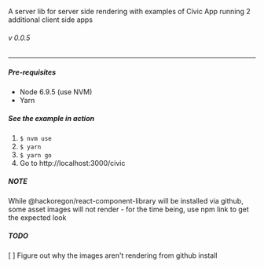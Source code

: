
A server lib for server side rendering with examples of Civic App running 2 additional client side apps
###### v 0.0.5
---

##### Pre-requisites
* Node 6.9.5 (use NVM)
* Yarn

##### See the example in action
  1. `$ nvm use`
  2. `$ yarn`
  3. `$ yarn go`
  4. Go to http://localhost:3000/civic

##### NOTE
While @hackoregon/react-component-library will be installed via github, some asset images will not render - for the time being, use npm link to get the expected look

##### TODO
[ ] Figure out why the images aren't rendering from github install